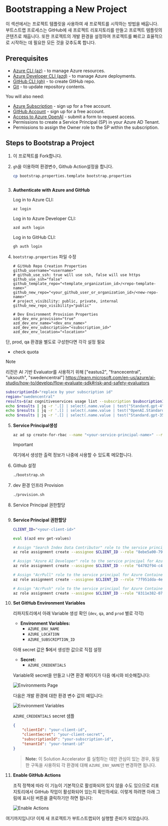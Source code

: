 # Bootstrapping a New Project

이 섹션에서는 프로젝트 템플릿을 사용하여 새 프로젝트를 시작하는 방법을 배웁니다. 부트스트랩 프로세스는 GitHub에 새 프로젝트 리포지토리를 만들고 프로젝트 템플릿의 콘텐츠로 채웁니다. 또한 프로젝트의 개발 환경을 설정하여 프로젝트를 빠르고 효율적으로 시작하는 데 필요한 모든 것을 갖추도록 합니다.
## Prerequisites

* [Azure CLI (az)](https://aka.ms/install-az) - to manage Azure resources.
* [Azure Developer CLI (azd)](https://aka.ms/install-azd) - to manage Azure deployments.
* [GitHub CLI (gh)](https://cli.github.com/) - to create GitHub repo.
* [Git](https://git-scm.com/downloads) - to update repository contents.

You will also need:
* [Azure Subscription](https://azure.microsoft.com/free/) - sign up for a free account.
* [GitHub Account](https://github.com/signup) - sign up for a free account.
* [Access to Azure OpenAI](https://learn.microsoft.com/legal/cognitive-services/openai/limited-access) - submit a form to request access.
* Permissions to create a Service Principal (SP) in your Azure AD Tenant.
* Permissions to assign the Owner role to the SP within the subscription.

## Steps to Bootstrap a Project

1. 이 프로젝트를 Fork합니다.

2. `gh`을 이용하여 환경변수, Github Action설정을 합니다.

   ```bash
   cp bootstrap.properties.template bootstrap.properties
  
   ```

3. **Authenticate with Azure and GitHub**

   Log in to Azure CLI:

   ```sh
   az login
   ```

   Log in to Azure Developer CLI:

   ```sh
   azd auth login
   ```

   Log in to GitHub CLI:

   ```sh
   gh auth login
   ```


4. `bootstrap.properties` 파일 수정

   ```properties
   # GitHub Repo Creation Properties
   github_username="<username>"
   # github_use_ssh: true will use ssh, false will use https
   github_use_ssh="false"
   github_template_repo="<template_organization_id>/<repo-template-name>"
   github_new_repo="<your_github_user_or_organization_id>/<new-repo-name>"
   # project_visibility: public, private, internal
   github_new_repo_visibility="public" 

   # Dev Environment Provision Properties
   azd_dev_env_provision="true"
   azd_dev_env_name="<dev_env_name>"
   azd_dev_env_subscription="<subscription_id>"
   azd_dev_env_location="<location>"
   ```
단, prod, qa 환경을 별도로 구성한다면 각각 설정 필요

   * check quota

   > [!Note]
   > 리전은 AI 기반 Evaluator를 사용하기 위해 ["eastus2", "francecentral", "uksouth", "swedencentral"]
   > https://learn.microsoft.com/en-us/azure/ai-studio/how-to/develop/flow-evaluate-sdk#risk-and-safety-evaluators


   ```bash
   subscriptionId="replace by your subscription id" 
   region="swedencentral"
   results=$(az cognitiveservices usage list --subscription $subscriptionId --location $region) 
   echo $results | jq -r '.[] | select(.name.value | test("Standard.gpt-4"))'
   echo $results | jq -r '.[] | select(.name.value | test("OpenAI.Standard.text-embedding-ada-002"))'
   echo $results | jq -r '.[] | select(.name.value | test("Standard.gpt-35-turbo"))' 
   ```

5. **Service Principal생성**

   ```sh
   az ad sp create-for-rbac --name "<your-service-principal-name>" --role Owner --scopes /subscriptions/<your-subscription-id> 
   ```

   >[!Important]
   > 여기에서 생성한 출력 정보가 나중에 사용할 수 있도록 메모합니다.

6. Github 설정

   ```bash
   ./bootstrap.sh
   ```

7. dev 환경 인프라 Provision

   ```bash
   ./provision.sh
   ```

8. Service Principal 권한할당

   ```bash
8. **Service Principal 권한할당**

   ```bash
   CLIENT_ID="<your-client-id>"
   
   eval $(azd env get-values)

   # Assign "Search Index Data Contributor" role to the service principal for Azure Search
   az role assignment create --assignee $CLIENT_ID --role "8ebe5a00-799e-43f5-93ac-243d3dce84a7" --scope /subscriptions/$AZURE_SUBSCRIPTION_ID/resourceGroups/$AZUREAI_RESOURCE_GROUP/providers/Microsoft.Search/searchServices/$AZURE_SEARCH_NAME

   # Assign "Azure AI Developer" role to the service principal for Azure AI project
   az role assignment create --assignee $CLIENT_ID --role "64702f94-c441-49e6-a78b-ef80e0188fee" --scope /subscriptions/$AZURE_SUBSCRIPTION_ID/resourceGroups/$AZUREAI_RESOURCE_GROUP/providers/Microsoft.MachineLearningServices/workspaces/$AZUREAI_PROJECT_NAME
   
   # Assign "AcrPull" role to the service principal for Azure Container Registry
   az role assignment create --assignee $CLIENT_ID --role "7f951dda-4ed3-4680-a7ca-43fe172d538d" --scope /subscriptions/$AZURE_SUBSCRIPTION_ID/resourceGroups/$AZUREAI_RESOURCE_GROUP/providers/Microsoft.ContainerRegistry/registries/$AZURE_CONTAINER_REGISTRY_NAME

   # Assign "AcrPush" role to the service principal for Azure Container Registry
   az role assignment create --assignee $CLIENT_ID --role "8311e382-0749-4cb8-b61a-304f252e45ec" --scope /subscriptions/$AZURE_SUBSCRIPTION_ID/resourceGroups/$AZUREAI_RESOURCE_GROUP/providers/Microsoft.ContainerRegistry/registries/$AZURE_CONTAINER_REGISTRY_NAME

   ```

9. **Set GitHub Environment Variables**

   리파지토리에서 아래 Variable 생성 확인 (`dev`, `qa`, and `prod` 별로 각각)

   - **Environment Variables:**
     - `AZURE_ENV_NAME`
     - `AZURE_LOCATION`
     - `AZURE_SUBSCRIPTION_ID`

   아래 secret 값은 **5**에서 생성한 값으로 직접 설정  
   
   - **Secret:**
     - `AZURE_CREDENTIALS`

   Variable와 secret을 만들고 나면 환경 페이지가 다음 예시와 비슷해집니다:
   
   ![Environments Page](../media/bootstrapping_environments.png)
   
   다음은 개발 환경에 대한 환경 변수 값의 예입니다:
   
   ![Environment Variables](../media/bootstrapping_env_vars.png)
   
   `AZURE_CREDENTIALS` secret 샘플
    
   ```json
   {
       "clientId": "your-client-id",
       "clientSecret": "your-client-secret",
       "subscriptionId": "your-subscription-id",
       "tenantId": "your-tenant-id"
   }
   ```

   > **Note:** 이 Solution Accelerator 를 실험하는 데만 관심이 있는 경우, 동일한 구독을 사용하되 각 환경에 대해 `AZURE_ENV_NAME`만 변경하면 됩니다.

7. **Enable GitHub Actions**

   조직 정책에 따라 이 기능이 기본적으로 활성화되어 있지 않을 수도 있으므로 리포지토리에서 GitHub 작업이 활성화되어 있는지 확인하세요. 이렇게 하려면 아래 그림에 표시된 버튼을 클릭하기만 하면 됩니다:

   ![Enable Actions](../media/enable_github_actions.png)

여기까지입니다! 이제 새 프로젝트가 부트스트랩되어 실행할 준비가 되었습니다.